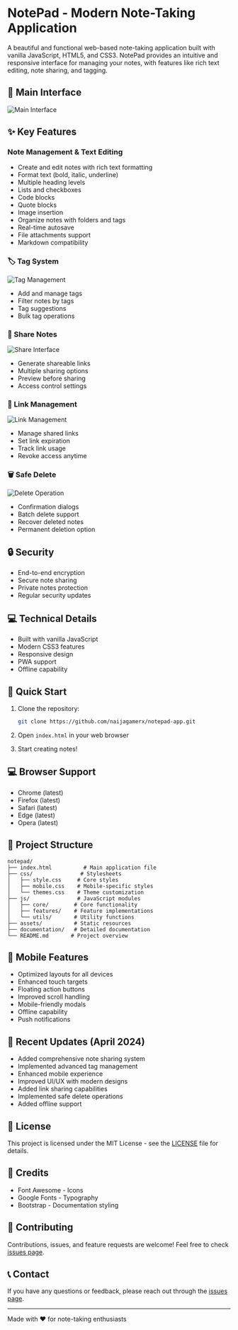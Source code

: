 # NotePad - Modern Note-Taking Application

A beautiful and functional web-based note-taking application built with vanilla JavaScript, HTML5, and CSS3. NotePad provides an intuitive and responsive interface for managing your notes, with features like rich text editing, note sharing, and tagging.

## 📝 Main Interface
![Main Interface](https://raw.githubusercontent.com/naijagamerx/notepad-app/main/documentation/assets/images/features/main-index-interface-with%20example.png)

## ✨ Key Features

### Note Management & Text Editing
- Create and edit notes with rich text formatting
- Format text (bold, italic, underline)
- Multiple heading levels
- Lists and checkboxes
- Code blocks
- Quote blocks
- Image insertion
- Organize notes with folders and tags
- Real-time autosave
- File attachments support
- Markdown compatibility

### 🏷️ Tag System
![Tag Management](https://raw.githubusercontent.com/naijagamerx/notepad-app/main/documentation/assets/images/features/manage-tags-view.png)
- Add and manage tags
- Filter notes by tags
- Tag suggestions
- Bulk tag operations

### 🔗 Share Notes
![Share Interface](https://raw.githubusercontent.com/naijagamerx/notepad-app/main/documentation/assets/images/features/share-view.png)
- Generate shareable links
- Multiple sharing options
- Preview before sharing
- Access control settings

### 🔄 Link Management
![Link Management](https://raw.githubusercontent.com/naijagamerx/notepad-app/main/documentation/assets/images/features/Link-view.png)
- Manage shared links
- Set link expiration
- Track link usage
- Revoke access anytime

### 🗑️ Safe Delete
![Delete Operation](https://raw.githubusercontent.com/naijagamerx/notepad-app/main/documentation/assets/images/features/delete-view.png)
- Confirmation dialogs
- Batch delete support
- Recover deleted notes
- Permanent deletion option

## 🔒 Security
- End-to-end encryption
- Secure note sharing
- Private notes protection
- Regular security updates

## 💻 Technical Details
- Built with vanilla JavaScript
- Modern CSS3 features
- Responsive design
- PWA support
- Offline capability

## 🚀 Quick Start

1. Clone the repository:
   ```bash
   git clone https://github.com/naijagamerx/notepad-app.git
   ```

2. Open `index.html` in your web browser

3. Start creating notes!

## 💻 Browser Support

- Chrome (latest)
- Firefox (latest)
- Safari (latest)
- Edge (latest)
- Opera (latest)

## 🔧 Project Structure

```
notepad/
├── index.html          # Main application file
├── css/               # Stylesheets
│   ├── style.css     # Core styles
│   ├── mobile.css    # Mobile-specific styles
│   └── themes.css    # Theme customization
├── js/               # JavaScript modules
│   ├── core/        # Core functionality
│   ├── features/    # Feature implementations
│   └── utils/       # Utility functions
├── assets/          # Static resources
├── documentation/   # Detailed documentation
└── README.md       # Project overview
```

## 📱 Mobile Features

- Optimized layouts for all devices
- Enhanced touch targets
- Floating action buttons
- Improved scroll handling
- Mobile-friendly modals
- Offline capability
- Push notifications

## 🔄 Recent Updates (April 2024)

- Added comprehensive note sharing system
- Implemented advanced tag management
- Enhanced mobile experience
- Improved UI/UX with modern designs
- Added link sharing capabilities
- Implemented safe delete operations
- Added offline support

## 📄 License

This project is licensed under the MIT License - see the [LICENSE](LICENSE) file for details.

## 🙏 Credits

- Font Awesome - Icons
- Google Fonts - Typography
- Bootstrap - Documentation styling

## 🤝 Contributing

Contributions, issues, and feature requests are welcome! Feel free to check [issues page](../../issues).

## 📞 Contact

If you have any questions or feedback, please reach out through the [issues page](../../issues).

---
Made with ❤️ for note-taking enthusiasts
